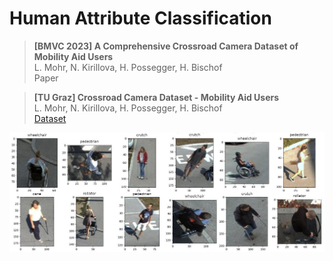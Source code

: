 # Human Attribute Classification

> **[BMVC 2023] A Comprehensive Crossroad Camera Dataset of Mobility Aid Users**            
> L. Mohr, N. Kirillova, H. Possegger, H. Bischof\
> Paper

> **[TU Graz] Crossroad Camera Dataset - Mobility Aid Users**\
> L. Mohr, N. Kirillova, H. Possegger, H. Bischof\
> [Dataset](https://repository.tugraz.at/records/2gat1-pev27)
 
<img src="docs/exampl_train_data.jpg" title="Exemplary training dataset"/>

## 